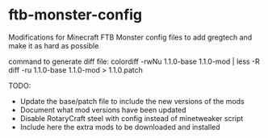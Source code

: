 ftb-monster-config
==================

Modifications for Minecraft FTB Monster config files to add gregtech and make it as hard as possible

command to generate diff file:
colordiff -rwNu 1.1.0-base 1.1.0-mod | less -R
diff -ru 1.1.0-base 1.1.0-mod > 1.1.0.patch

TODO:
- Update the base/patch file to include the new versions of the mods
- Document what mod versions have been updated
- Disable RotaryCraft steel with config instead of minetweaker script
- Include here the extra mods to be downloaded and installed
